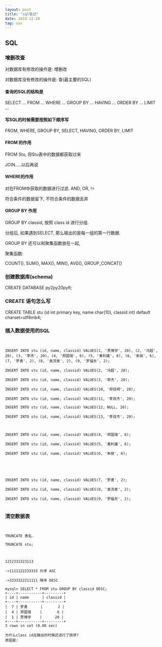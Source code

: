 ```yaml
---
layout: post
title: "sql笔记"
date: 2019-12-20
tag: sas
---
```






## SQL

### 增删改查

对数据库有修改的操作是:  增删改

对数据库没有修改的操作是: 查(最主要的SQL)



#### 查询的SQL的结构是

SELECT ...  FROM ... WHERE ... GROUP BY ... HAVING ... ORDER BY ... LIMIT ...



#### 写SQL的时候需要按照如下顺序写

FROM, WHERE, GROUP BY, SELECT, HAVING, ORDER BY, LIMIT



#### FROM 的作用

FROM Stu, 将Stu表中的数据都获取过来

JOIN.....以后再说



#### WHERE的作用

对在FROM中获取的数据进行过滤. AND, OR, !=

符合条件的数据留下, 不符合条件的数据丢弃



#### GROUP BY 作用

GROUP BY classid, 按照 class id 进行分组.

分组后, 如果遇到SELECT, 那么输出的是每一组的第一行数据.

GROUP BY 还可以和聚集函数放在一起, 



聚集函数:

COUNT(), SUM(), MAX(), MIN(), AVG(), GROUP_CONCAT()



### 创建数据库(schema)

CREATE DATABASE py2py20py6;



### CREATE 语句怎么写

CREATE TABLE stu (id int primary key, name char(10), classid int) default charset=utf8mb4;



### 插入数据使用的SQL

```


INSERT INTO stu (id, name, classid) VALUES(1, '贾博学', 20), (2, '冯超', 20), (3, '李杰', 20), (4, '郑国瑞', 6), (5, '黄利雄', 6), (6, '朱丽', 6), (7, '罗勇', 2), (8, '袁流泉', 2), (9, '罗福东', 2);

INSERT INTO stu (id, name, classid) VALUES(2, '冯超', 20);

INSERT INTO stu (id, name, classid) VALUES(3, '李杰', 20);

INSERT INTO stu (id, name, classid) VALUES(10, '郑佳明', 20);

INSERT INTO stu (id, name, classid) VALUES(11, '李双杰', 20);

INSERT INTO stu (id, name, classid) VALUES(12, NULL, 20);

INSERT INTO stu (id, name, classid) VALUES(13, '李双杰', 20);



INSERT INTO stu (id, name, classid) VALUES(4, '郑国瑞', 6);

INSERT INTO stu (id, name, classid) VALUES(5, '黄利雄', 6);

INSERT INTO stu (id, name, classid) VALUES(6, '朱丽', 6);





INSERT INTO stu (id, name, classid) VALUES(7, '罗勇', 2);

INSERT INTO stu (id, name, classid) VALUES(8, '袁流泉', 2);

INSERT INTO stu (id, name, classid) VALUES(9, '罗福东', 2);


```



### 清空数据表

```


TRUNCATE 表名.

TRUNCATE stu;



1212331323113

->1111122233333 升序 ASC

->3333322211111 降序 DESC
```



```
mysql> SELECT * FROM stu GROUP BY classid DESC;
+----+-----------+---------+
| id | name      | classid |
+----+-----------+---------+
|  7 | 罗勇      |       2 |
|  4 | 郑国瑞    |       6 |
|  1 | 贾博学    |      20 |
+----+-----------+---------+
3 rows in set (0.00 sec)

为什么class id在输出的时候还进行了排序?
原因是: 
```

